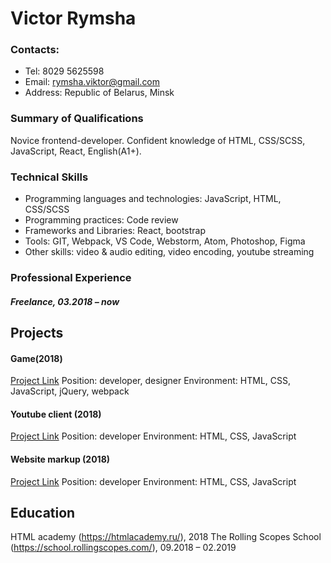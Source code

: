 # Victor Rymsha

### Сontacts:
  - Tel: 8029 5625598
  - Email: rymsha.viktor@gmail.com
  - Address: Republic of Belarus, Minsk

### Summary of Qualifications
   Novice frontend-developer. Confident knowledge of HTML, CSS/SCSS, JavaScript, React, English(A1+).
   
### Technical Skills
- Programming languages and technologies: JavaScript, HTML, CSS/SCSS
- Programming practices:  Code review
- Frameworks and Libraries: React, bootstrap
- Tools: GIT, Webpack, VS Code,  Webstorm, Atom, Photoshop, Figma
- Other skills: video & audio editing, video encoding, youtube streaming

### Professional Experience
##### Freelance, 03.2018 – now


## Projects

#### Game(2018)
[Project Link][game]
Position: developer, designer
Environment: HTML, CSS, JavaScript, jQuery, webpack

#### Youtube client (2018)
[Project Link][youtube]
Position: developer
Environment: HTML, CSS, JavaScript

#### Website markup (2018)
[Project Link][website]
Position: developer
Environment: HTML, CSS, JavaScript

## Education
HTML academy (https://htmlacademy.ru/), 2018 
The Rolling Scopes School (https://school.rollingscopes.com/), 09.2018 – 02.2019




[game]: <https://nicklevkovich.github.io/task-game>
[youtube]: <http://youtube-task.surge.sh/>
[website]: <http://tense-dime.surge.sh/>